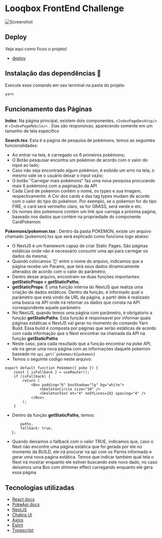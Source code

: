 # Looqbox FrontEnd Challenge
![Screenshot](https://user-images.githubusercontent.com/51219408/116856384-74bd2700-abd1-11eb-9769-ac856fbd35f3.png)

## Deploy
Veja aqui como ficou o projeto! 
- [deploy](https://loqboxtest.vercel.app/)

## Instalação das dependências :wrench:
<p>Execute esse comando em seu terminal na pasta do projeto</p>

```sh
yarn 
```
## Funcionamento das Páginas
**Index**: Na página principal, existem dois componentes, ```<IndexPageDesktop/> ``` e ```<IndexPageMobile/>``` . Elas são responsivas, aparecendo somente em um tamanho de tela especifico

**Search.tsx**: Esta é a página de pesquisa de pokémons, temos as seguintes funcionalidades:
- Ao entrar na tela, é carregado os 6 primeiros pokémons;
- O Botão pesquisar encontra um pokémon de acordo com o valor do input ao lado;
- Caso não seja encontrado algum pokémon, é exibido um erro na tela, o mesmo vale se o usuário deixar o input vazio;
- O botão "Carregar mais pokémons" faz uma nova pesquisa procurando mais 6 pokémons com a paginação da API
- Cada Card de pokemon contém o nome, os types e sua Imagem, respectivamente. A Cor dos cards e das tag types mudam de acordo com o valor do tipo do pokémon. Por exemplo, se o pokemon for do tipo FIRE, o card será vermelho claro, se for GRASS, será verde e etc.
- Os nomes dos pokemons contém um link que carrega a próxima pagina, baseado nos dados que contém na propriedade do componente CardPokemon

**Pokemons/pokemon.tsx** : Dentro da pasta POKEMON, existe um arquivo chamado [pokemon].tsx que será explicado como funciona logo abaixo:
- O NextJS é um framework capaz de criar Static Pages. São páginas estáticas onde não é necessário consumir uma api para carregar os dados da mesma;
- Quando colocamos '[]' entre o nome do arquivo, indicamos que a página recebe um Params, que terá seus dados dinamicamente alterados de acordo com o valor do parâmetro;
- Dentro desse arquivo, encontram-se duas funções importantes: **getStaticProps** e **getStaticPaths**;
- **getStaticProps**: É uma função interna do NextJS que realiza uma criação de dados estáticos. Dentro da função, é informado qual o parâmetro que está vindo da URL da página, a partir dele é realizado uma busca na API onde irá retornar os dados que consta na API correspondente aquele parâmetro
- No NextJS, quando temos uma página com parâmetro, é obrigatorio a função **getStaticPaths**. Esta função é responsavel por informar quais páginas estáticas o NextJS vai gerar no momento do comando Yarn Build. Essa build é composta por páginas que serão estáticas de acordo com cada informação que o Next encontrar na chamada da API na função **getStaticPaths**
- Neste caso, para cada resultado que a função encontrar na poke API, ele ira gerar uma nova página com as informações daquele pokemon baseado no  ```api.get(`pokemon/${pokemon}```
- Temos o seguinte codigo neste arquivo:

```
export default function Pokemon({ poke }) {
    const { isFallback } = useRouter();
    if (isFallback) {
        return (
            <Box padding="6" boxShadow="lg" bg="white">
                <SkeletonCircle size="10" />
                <SkeletonText mt="4" noOfLines={8} spacing="4" />
            </Box>
        );
    }
 ``` 
 - Dentro da função **getStaticPaths**, temos:
 ``` return {
        paths,
        fallback: true,
    };
  ``` 
 - Quando deixamos o fallback com o valor TRUE, indicamos que, caso o Next não encontre uma página estática que foi gerada por ele no momento da BUILD, ele irá procurar na api com os Parms informado e gerar uma nova pagina estática. Temos que indicar também qual tela o Next irá mostrar enquanto ele estiver buscando este novo dado, no caso deixamos uma Box com shimmer effect carregando enquanto ele gera essa página

## Tecnologias utilizadas
- [React docs](https://reactjs.org/docs/getting-started.html)
- [PokeApi docs](https://pokeapi.co/docs/v2.html)
- [NextJS](https://nextjs.org/)
- [Chakra UI](https://chakra-ui.com/)
- [Axios](https://www.google.com/url?sa=t&source=web&rct=j&url=https://github.com/axios/axios&ved=2ahUKEwiTl6_WxK3wAhXhLLkGHUNlBgIQFjAHegQIDBAC&usg=AOvVaw266wVW3XPRY46nOw2ULXdh)
- [Eslint](https://eslint.org/)
- [Typescript](https://www.typescriptlang.org/)
